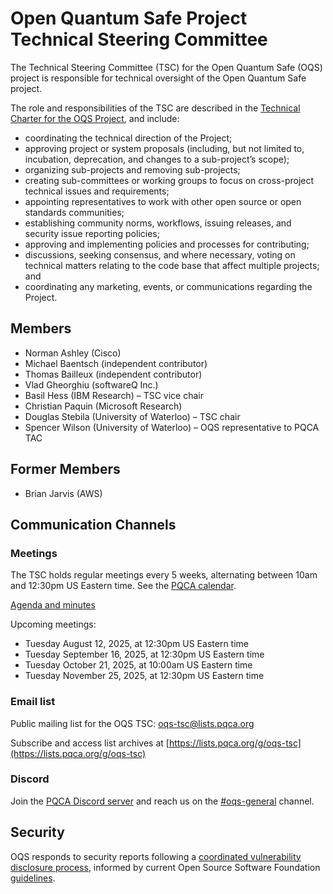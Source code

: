 # Open Quantum Safe Project Technical Steering Committee

The Technical Steering Committee (TSC) for the Open Quantum Safe (OQS) project is responsible for technical oversight of the Open Quantum Safe project.

The role and responsibilities of the TSC are described in the [Technical Charter for the OQS Project](charter/charter-2024-01-03.pdf), and include:

- coordinating the technical direction of the Project;
- approving project or system proposals (including, but not limited to, incubation, deprecation, and changes to a sub-project’s scope);
- organizing sub-projects and removing sub-projects;
- creating sub-committees or working groups to focus on cross-project technical issues and requirements;
- appointing representatives to work with other open source or open standards communities;
- establishing community norms, workflows, issuing releases, and security issue reporting policies;
- approving and implementing policies and processes for contributing;
- discussions, seeking consensus, and where necessary, voting on technical matters relating to the code base that affect multiple projects; and
- coordinating any marketing, events, or communications regarding the Project.

## Members

- Norman Ashley (Cisco)
- Michael Baentsch (independent contributor)
- Thomas Bailleux (independent contributor)
- Vlad Gheorghiu (softwareQ Inc.)
- Basil Hess (IBM Research) – TSC vice chair
- Christian Paquin (Microsoft Research)
- Douglas Stebila (University of Waterloo) – TSC chair
- Spencer Wilson (University of Waterloo) – OQS representative to PQCA TAC

## Former Members
- Brian Jarvis (AWS)

## Communication Channels

### Meetings

The TSC holds regular meetings every 5 weeks, alternating between 10am and 12:30pm US Eastern time.  See the [PQCA calendar](https://pqca.org/calendar/).

[Agenda and minutes](meetings/index.md)

Upcoming meetings:

- Tuesday August 12, 2025, at 12:30pm US Eastern time
- Tuesday September 16, 2025, at 12:30pm US Eastern time
- Tuesday October 21, 2025, at 10:00am US Eastern time
- Tuesday November 25, 2025, at 12:30pm US Eastern time

### Email list

Public mailing list for the OQS TSC: [oqs-tsc@lists.pqca.org](mailto:oqs-tsc@lists.pqca.org)

Subscribe and access list archives at [https://lists.pqca.org/g/oqs-tsc](https://lists.pqca.org/g/oqs-tsc)

### Discord

Join the [PQCA Discord server](https://discord.gg/gv8YN5bb) and reach us on the [#oqs-general](https://discordapp.com/channels/1202723482224295936/1203395992003678238) channel.

## Security

OQS responds to security reports following a [coordinated vulnerability disclosure process](security/response-process.md), informed by current Open Source Software Foundation [guidelines](https://github.com/ossf/oss-vulnerability-guide).
